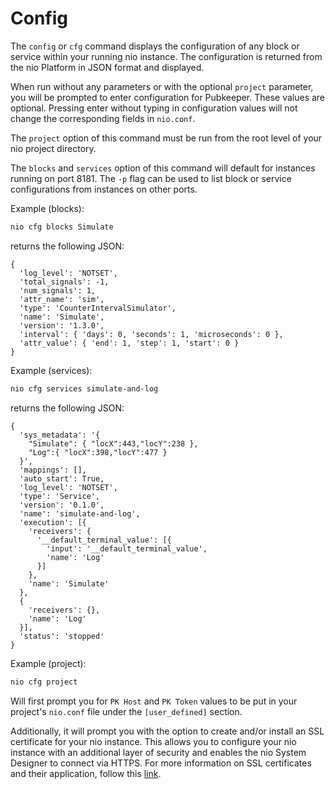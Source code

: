 # Config

The `config` or `cfg` command displays the configuration of any block or service within your running nio instance. The configuration is returned from the nio Platform in JSON format and displayed.

When run without any parameters or with the optional `project` parameter, you will be prompted to enter configuration for Pubkeeper. These values are optional. Pressing enter without typing in configuration values will not change the corresponding fields in `nio.conf`.

The `project` option of this command must be run from the root level of your nio project directory.

The `blocks` and `services` option of this command will default for instances running on port 8181. The `-p` flag can be used to list block or service configurations from instances on other ports.

Example (blocks):
```bash
nio cfg blocks Simulate
```
returns the following JSON:
```
{
  'log_level': 'NOTSET',
  'total_signals': -1,
  'num_signals': 1,
  'attr_name': 'sim',
  'type': 'CounterIntervalSimulator',
  'name': 'Simulate',
  'version': '1.3.0',
  'interval': { 'days': 0, 'seconds': 1, 'microseconds': 0 },
  'attr_value': { 'end': 1, 'step': 1, 'start': 0 }
}
```

Example (services):
```bash
nio cfg services simulate-and-log
```
returns the following JSON:
```
{
  'sys_metadata': '{
    "Simulate": { "locX":443,"locY":238 },
    "Log":{ "locX":398,"locY":477 }
  }',
  'mappings': [],
  'auto_start': True,
  'log_level': 'NOTSET',
  'type': 'Service',
  'version': '0.1.0',
  'name': 'simulate-and-log',
  'execution': [{
    'receivers': {
      '__default_terminal_value': [{
        'input': '__default_terminal_value',
        'name': 'Log'
      }]
    },
    'name': 'Simulate'
  },
  {
    'receivers': {},
    'name': 'Log'
  }],
  'status': 'stopped'
}
```

Example (project):
```bash
nio cfg project
```
Will first prompt you for `PK Host` and `PK Token` values to be put in your project's `nio.conf` file under the ``[user_defined]`` section.

Additionally, it will prompt you with the option to create and/or install an SSL certificate for your nio instance.  This allows you to configure your nio instance with an additional layer of security and enables the nio System Designer to connect via HTTPS.  For more information on SSL certificates and their application, follow this [link](https://www.globalsign.com/en/ssl-information-center/what-is-an-ssl-certificate/).
